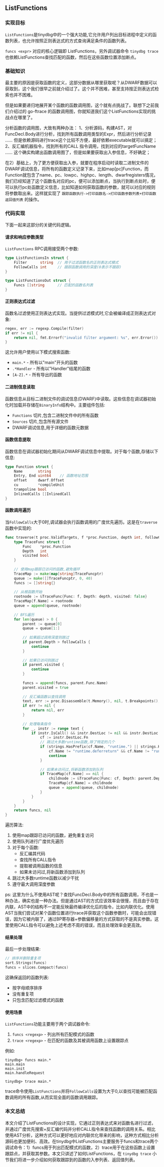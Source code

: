## ListFunctions

### 实现目标

`ListFunctions`是tinydbg中的一个强大功能,它允许用户列出目标进程中定义的函数列表，也允许按照正则表达式的方式查询满足条件的函数列表。

`funcs <expr>` 对应的核心逻辑即 ListFunctions，另外调试器命令 `tinydbg trace` 也依赖ListFunctions查找匹配的函数，然后在这些函数位置添加断点。

### 基础知识

最主要的原因是获取函数的定义，这部分数据从哪里获取呢？从DWARF数据可以获取到，这个我们很早之前就介绍过了。这个并不困难，甚至支持按正则表达式检索也并不困难。

但是如果要递归地展开某个函数的函数调用图，这个就有点挑战了。联想下之前我们介绍过的 go-ftrace 的函数调用图，你就知道我们这个ListFunctions实现的挑战点在哪里了。

分析函数的调用图，大致有两种办法：
1、分析源码，构建AST，对FuncDecl.Body进行分析，找到所有函数调用类型的Expr，然后进行分析记录 …… 但是依赖源码进行trace这个比较不方便，最好依赖executable就可以搞定；
2、反汇编机器指令，找到所有的CALL <targetFuncName> 指令调用，找到对应的targetFuncName …… 这个确实构建出函数调用图了，但是如果要获取出入参信息，不好确定；

在2）基础上，为了更方便获取出入参，就要在程序启动时读取二进制文件的DWARF调试信息，将所有的函数定义记录下来，比如map[pc]Function，而Function就包含了name、pc、lowpc、highpc、length、dwarfregisters情况，我们已经知道了这个函数名对应的pc，便可以添加断点，当执行到断点处时，便可以执行pc处函数定义信息，比如知道如何获取函数的参数，就可以对应的规则将参数取出来。这样就实现了 `跟踪函数执行->打印函数名->打印函数参数列表+打印函数返回值列表` 的操作。

### 代码实现

下面一起来这部分的关键代码逻辑。
#### 请求和响应参数类型

`ListFunctions` RPC调用接受两个参数:

```go
type ListFunctionsIn struct {
    Filter      string  // 用于过滤函数名的正则表达式模式
    FollowCalls int     // 跟踪函数调用的深度(0表示不跟踪)
}

type ListFunctionsOut struct {
    Funcs []string      // 匹配的函数名列表
}
```

#### 正则表达式过滤

函数名过滤使用正则表达式实现。当提供过滤模式时,它会被编译成正则表达式对象:

```go
regex, err := regexp.Compile(filter)
if err != nil {
    return nil, fmt.Errorf("invalid filter argument: %s", err.Error())
}
```

这允许用户使用以下模式搜索函数:
- `main.*` - 所有以"main"开头的函数
- `.*Handler` - 所有以"Handler"结尾的函数
- `[A-Z].*` - 所有导出的函数

#### 二进制信息读取

函数信息从目标二进制文件的调试信息(DWARF)中读取。这些信息在调试器初始化时加载并存储在`BinaryInfo`结构中。主要组件包括:

- `Functions` 切片,包含二进制文件中的所有函数
- `Sources` 切片,包含所有源文件
- DWARF调试信息,用于详细的函数元数据

#### 函数信息提取

函数信息在调试器初始化期间从DWARF调试信息中提取。对于每个函数,存储以下信息:

```go
type Function struct {
    Name       string
    Entry, End uint64    // 函数地址范围
    offset     dwarf.Offset
    cu         *compileUnit
    trampoline bool
    InlinedCalls []InlinedCall
}
```

#### 函数调用遍历

当`FollowCalls`大于0时,调试器会执行函数调用的广度优先遍历。这是在`traverse`函数中实现的:

```go
func traverse(t proc.ValidTargets, f *proc.Function, depth int, followCalls int) ([]string, error) {
    type TraceFunc struct {
        Func    *proc.Function
        Depth   int
        visited bool
    }
    
    // 使用map跟踪已访问的函数,避免循环
    TraceMap := make(map[string]TraceFuncptr)
    queue := make([]TraceFuncptr, 0, 40)
    funcs := []string{}
    
    // 从根函数开始
    rootnode := &TraceFunc{Func: f, Depth: depth, visited: false}
    TraceMap[f.Name] = rootnode
    queue = append(queue, rootnode)
    
    // BFS遍历
    for len(queue) > 0 {
        parent := queue[0]
        queue = queue[1:]
        
        // 如果超过调用深度则跳过
        if parent.Depth > followCalls {
            continue
        }
        
        // 如果已访问则跳过
        if parent.visited {
            continue
        }
        
        funcs = append(funcs, parent.Func.Name)
        parent.visited = true
        
        // 反汇编函数以查找调用
        text, err := proc.Disassemble(t.Memory(), nil, t.Breakpoints(), t.BinInfo(), f.Entry, f.End)
        if err != nil {
            return nil, err
        }
        
        // 处理每条指令
        for _, instr := range text {
            if instr.IsCall() && instr.DestLoc != nil && instr.DestLoc.Fn != nil {
                cf := instr.DestLoc.Fn
                // 跳过大多数runtime函数,除了特定的几个
                if (strings.HasPrefix(cf.Name, "runtime.") || strings.HasPrefix(cf.Name, "runtime/internal")) &&
                    cf.Name != "runtime.deferreturn" && cf.Name != "runtime.gorecover" && cf.Name != "runtime.gopanic" {
                    continue
                }
                
                // 如果未访问过,将新函数添加到队列
                if TraceMap[cf.Name] == nil {
                    childnode := &TraceFunc{Func: cf, Depth: parent.Depth + 1, visited: false}
                    TraceMap[cf.Name] = childnode
                    queue = append(queue, childnode)
                }
            }
        }
    }
    return funcs, nil
}
```

遍历算法:
1. 使用map跟踪已访问的函数，避免重复访问
2. 使用队列进行广度优先遍历
3. 对于每个函数:
   - 反汇编其代码
   - 查找所有CALL指令
   - 提取被调用函数的信息
   - 如果未访问过,将新函数添加到队列
4. 跳过大多数runtime函数以减少干扰
5. 遵守最大调用深度参数

ps: 这里为什么不使用AST呢？查找FuncDecl.Body中的所有函数调用，不也是一种办法，确实也是一种办法。但是通过AST的方式应该效率会很慢，而且由于存在内联，AST中的结构不一定能反映最终编译优化后的指令，比如内联优化。使用AST当我们尝试对某个函数位置进行trace并获取这个函数参数时，可能会出现错误，因为它被内联了，通过BP寄存器+参数偏移量的方式获取的不是真实参数。这里使用CALL指令可以避免上述考虑不周的错误，而且处理效率会更高效。

#### 结果处理

最后一步处理结果:

```go
// 排序并删除重复项
sort.Strings(funcs)
funcs = slices.Compact(funcs)
```

这确保返回的函数列表:
- 按字母顺序排序
- 没有重复项
- 只包含匹配过滤模式的函数

#### 使用场景

`ListFunctions`功能主要用于两个调试器命令:

1. `funcs <regexp>` - 列出所有匹配模式的函数
2. `trace <regexp>` - 在匹配的函数及其被调用函数上设置跟踪点

例如:
```
tinydbg> funcs main.*
main.main
main.init
main.handleRequest

tinydbg> trace main.*
```

trace命令使用`ListFunctions`并将`FollowCalls`设置为大于0,以查找可能被匹配函数调用的所有函数,从而实现全面的函数调用跟踪。 

### 本文总结

本文介绍了ListFunctions的设计实现，它通过正则表达式来对函数名进行过滤，并通过广度优先搜索+反汇编代码并分析CALL指令来查找函数的调用关系。相比使用AST分析，这种方式可以更好地应对内联优化带来的影响，这种方式相比分析源码也更加便利、高效。在tinydbg中ListFunctions主要服务于funcs和trace两个调试命令：1）funcs用于列出匹配模式的函数，2）trace用于在这些函数上设置跟踪点，并获取其参数。本文只讲述了如何ListFunctions，在 `tinydbg trace` 小节我们将进一步介绍如何获取跟踪到的函数的入参列表、返回值列表。
